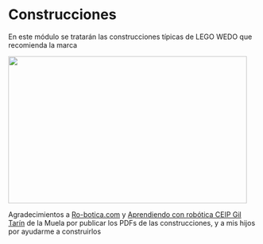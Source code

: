 
# Construcciones

En este módulo se tratarán las construcciones típicas de LEGO WEDO que recomienda la marca

<img src="http://static.wixstatic.com/media/05d7f1_92b9189092c5476dab661a0f15d6e608.jpg/v1/fill/w_480,h_296,al_c,q_80,usm_0.66_1.00_0.01/05d7f1_92b9189092c5476dab661a0f15d6e608.jpg" width="480" height="296" />

Agradecimientos a [Ro-botica.com](http://www.ro-botica.com/Producto/Set-b%C3%A1sico-LEGO-WeDo/) y [Aprendiendo con robótica CEIP Gil Tarín](http://apprendiendoconrobotica.blogspot.com.es/2015/04/guia-de-actividades-we-do.html) de la Muela por publicar los PDFs de las construcciones, y a mis hijos por ayudarme a construirlos


